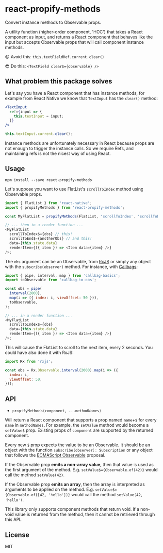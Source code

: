 # react-propify-methods

Convert instance methods to Observable props.

A utility function (higher-order component, 'HOC') that takes a React component as input, and returns a React component that behaves like the input but accepts Observable props that will call component instance methods.

😞 Avoid this: `this.textFieldRef.current.clear()`

😎 Do this: `<TextField clear$={observable} />`

## What problem this package solves

Let's say you have a React component that has instance methods, for example from React Native we know that `TextInput` has the `clear()` method:

```jsx
<TextInput
  ref={input => {
    this.textInput = input;
  }}
/>
```

```js
this.textInput.current.clear();
```

Instance methods are unfortunately necessary in React because props are not enough to trigger the instance calls. So we require Refs, and maintaining refs is not the nicest way of using React.

## Usage

```
npm install --save react-propify-methods
```

Let's suppose you want to use FlatList's `scrollToIndex` method using Observable props.

```js
import { FlatList } from 'react-native';
import { propifyMethods } from 'react-propify-methods';

const MyFlatList = propifyMethods(FlatList, 'scrollToIndex', 'scrollToEnd');

// ... then in a render function ...
<MyFlatList
  scrollToIndex$={obs} // this!
  scrollToEnd$={anotherObs} // and this!
  data={this.state.data}
  renderItem={({ item }) => <Item data={item} />}
/>;
```

The `obs` argument can be an Observable, from [RxJS](http://reactivex.io/rxjs/) or simply any object with the `subscribe(observer)` method. For instance, with [Callbags](https://github.com/callbag/callbag):

```js
import { pipe, interval, map } from 'callbag-basics';
import toObservable from 'callbag-to-obs';

const obs = pipe(
  interval(2000),
  map(i => ({ index: i, viewOffset: 50 })),
  toObservable,
);

// ... in a render function ...
<MyFlatList
  scrollToIndex$={obs}
  data={this.state.data}
  renderItem={({ item }) => <Item data={item} />}
/>;
```

This will cause the FlatList to scroll to the next item, every 2 seconds. You could have also done it with RxJS:

```js
import Rx from 'rxjs';

const obs = Rx.Observable.interval(2000).map(i => ({
  index: i,
  viewOffset: 50,
}));
```

## API

* `propifyMethods(component, ...methodNames)`

Will return a React component that supports a prop named `name`+`$` for every `name` in `methodNames`. For example, the `setValue` method would become a `setValue$` prop. Existing props of `component` are supported by the returned component.

Every new `$` prop expects the value to be an Observable. It should be an object with the function `subscribe(observer): Subscription` or any object that follows the [ECMAScript Observable](https://github.com/tc39/proposal-observable) proposal.

If the Observable prop **emits a non-array value**, then that value is used as the first argument of the method. E.g. `setValue$={Observable.of(42)}` would call the method `setValue(42)`.

If the Observable prop **emits an array**, then the array is interpreted as arguments to be applied on the method. E.g. `setValue$={Observable.of([42, 'hello'])}` would call the method `setValue(42, 'hello')`.

This library only supports component methods that return void. If a non-void value is returned from the method, then it cannot be retrieved through this API.

## License

MIT
